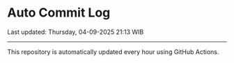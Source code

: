 # Auto Commit Log

Last updated: Thursday, 04-09-2025 21:13 WIB

---

This repository is automatically updated every hour using GitHub Actions.
